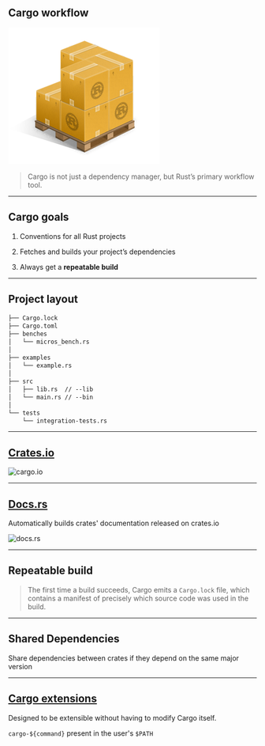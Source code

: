 ## Cargo workflow
![cargo logo](/assets/img/cargo_logo.png)

> Cargo is not just a dependency manager, but Rust’s primary workflow tool.

---

## Cargo goals

1. Conventions for all Rust projects

2. Fetches and builds your project’s dependencies

3. Always get a **repeatable build**

---

## Project layout

```
├── Cargo.lock
├── Cargo.toml
├── benches
│   └── micros_bench.rs
│
├── examples
│   └── example.rs
│
├── src
│   ├── lib.rs  // --lib
│   └── main.rs // --bin
│
└── tests
    └── integration-tests.rs
```

---

## [Crates.io](https://crates.io/)
![cargo.io](/assets/img/cargo_website_view.png)<!-- .element height="70%" width="70%"-->

---

## [Docs.rs](https://docs.rs/)

Automatically builds crates' documentation released on crates.io

![docs.rs](/assets/img/docs_rs.png)<!-- .element height="80%" width="80%"-->

---

## Repeatable build

> The first time a build succeeds, Cargo emits a `Cargo.lock` file, which contains a manifest of precisely which source code was used in the build. 

---

## Shared Dependencies

Share dependencies between crates if they depend on the same major version

---

## [Cargo extensions](https://github.com/rust-lang/cargo/wiki/Third-party-cargo-subcommands)

Designed to be extensible without having to modify Cargo itself. 


`cargo-${command}` present in the user's `$PATH`
